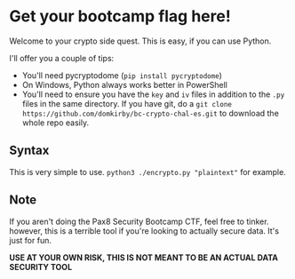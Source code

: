 # Get your bootcamp flag here!

Welcome to your crypto side quest. This is easy, if you can use Python.

I'll offer you a couple of tips:
- You'll need pycryptodome (``pip install pycryptodome``)
- On Windows, Python always works better in PowerShell
- You'll need to ensure you have the ``key`` and ``iv`` files in addition to the ``.py`` files in the same directory. If you have git, do a ``git clone https://github.com/domkirby/bc-crypto-chal-es.git`` to download the whole repo easily.

## Syntax
This is very simple to use.
``python3 ./encrypto.py "plaintext"`` for example.

## Note
If you aren't doing the Pax8 Security Bootcamp CTF, feel free to tinker. however, this is a terrible tool if you're looking to actually secure data. It's just for fun.

**USE AT YOUR OWN RISK, THIS IS NOT MEANT TO BE AN ACTUAL DATA SECURITY TOOL**